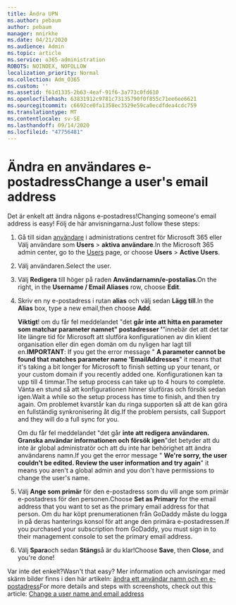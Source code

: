```yaml
---
title: Ändra UPN
ms.author: pebaum
author: pebaum
manager: mnirkhe
ms.date: 04/21/2020
ms.audience: Admin
ms.topic: article
ms.service: o365-administration
ROBOTS: NOINDEX, NOFOLLOW
localization_priority: Normal
ms.collection: Adm_O365
ms.custom: ''
ms.assetid: f61d1335-2b63-4eaf-91f6-3a773c0fd610
ms.openlocfilehash: 63831912c9781c73135790f0f855c71ee6ee6621
ms.sourcegitcommit: c6692ce0fa1358ec3529e59ca0ecdfdea4cdc759
ms.translationtype: MT
ms.contentlocale: sv-SE
ms.lasthandoff: 09/14/2020
ms.locfileid: "47756481"
---
```

# <a name="change-a-users-email-address"></a><span data-ttu-id="98b27-102">Ändra en användares e-postadress</span><span class="sxs-lookup"><span data-stu-id="98b27-102">Change a user's email address</span></span>

<span data-ttu-id="98b27-103">Det är enkelt att ändra någons e-postadress!</span><span class="sxs-lookup"><span data-stu-id="98b27-103">Changing someone's email address is easy!</span></span> <span data-ttu-id="98b27-104">Följ de här anvisningarna:</span><span class="sxs-lookup"><span data-stu-id="98b27-104">Just follow these steps:</span></span>
  
1. <span data-ttu-id="98b27-105">Gå till sidan [användare](https://go.microsoft.com/fwlink/p/?linkid=834822) i administrations centret för Microsoft 365 eller Välj användare som **Users** \> **aktiva användare**.</span><span class="sxs-lookup"><span data-stu-id="98b27-105">In the Microsoft 365 admin center, go to the [Users](https://go.microsoft.com/fwlink/p/?linkid=834822) page, or choose **Users** \> **Active Users**.</span></span>
    
2. <span data-ttu-id="98b27-106">Välj användaren.</span><span class="sxs-lookup"><span data-stu-id="98b27-106">Select the user.</span></span>
    
3. <span data-ttu-id="98b27-107">Välj **Redigera** till höger på raden **Användarnamn/e-postalias**.</span><span class="sxs-lookup"><span data-stu-id="98b27-107">On the right, in the **Username / Email Aliases** row, choose **Edit**.</span></span>
    
4. <span data-ttu-id="98b27-108">Skriv en ny e-postadress i rutan **alias** och välj sedan **Lägg till**.</span><span class="sxs-lookup"><span data-stu-id="98b27-108">In the **Alias** box, type a new email,then choose **Add**.</span></span>
    
    <span data-ttu-id="98b27-109">**Viktigt**! om du får fel meddelandet "det **går inte att hitta en parameter som matchar parameter namnet" postadresser '**"innebär det att det tar lite längre tid för Microsoft att slutföra konfigurationen av din klient organisation eller din egen domän om du nyligen har lagt till en.</span><span class="sxs-lookup"><span data-stu-id="98b27-109">**IMPORTANT**: If you get the error message " **A parameter cannot be found that matches parameter name 'EmailAddresses**" it means that it's taking a bit longer for Microsoft to finish setting up your tenant, or your custom domain if you recently added one.</span></span> <span data-ttu-id="98b27-110">Konfigurationen kan ta upp till 4 timmar.</span><span class="sxs-lookup"><span data-stu-id="98b27-110">The setup process can take up to 4 hours to complete.</span></span> <span data-ttu-id="98b27-111">Vänta en stund så att konfigurationen hinner slutföras och försök sedan igen.</span><span class="sxs-lookup"><span data-stu-id="98b27-111">Wait a while so the setup process has time to finish, and then try again.</span></span> <span data-ttu-id="98b27-112">Om problemet kvarstår kan du ringa supporten så att de kan göra en fullständig synkronisering åt dig.</span><span class="sxs-lookup"><span data-stu-id="98b27-112">If the problem persists, call Support and they will do a full sync for you.</span></span>
    
    <span data-ttu-id="98b27-113">Om du får fel meddelandet "det går **inte att redigera användaren. Granska användar informationen och försök igen**"det betyder att du inte är global administratör och att du inte har behörighet att ändra användarens namn.</span><span class="sxs-lookup"><span data-stu-id="98b27-113">If you get the error message " **We're sorry, the user couldn't be edited. Review the user information and try again**" it means you aren't a global admin and you don't have permissions to change the user's name.</span></span>
    
5. <span data-ttu-id="98b27-114">Välj **Ange som primär** för den e-postadress som du vill ange som primär e-postadress för den personen.</span><span class="sxs-lookup"><span data-stu-id="98b27-114">Choose **Set as Primary** for the email address that you want to set as the primary email address for that person.</span></span> <span data-ttu-id="98b27-115">Om du har köpt prenumerationen från GoDaddy måste du logga in på deras hanterings konsol för att ange den primära e-postadressen.</span><span class="sxs-lookup"><span data-stu-id="98b27-115">If you purchased your subscription from GoDaddy, you must sign in to their management console to set the primary email address.</span></span> 
    
6. <span data-ttu-id="98b27-116">Välj **Spara**och sedan **Stäng**så är du klar!</span><span class="sxs-lookup"><span data-stu-id="98b27-116">Choose **Save**, then **Close**, and you're done!</span></span>
    
<span data-ttu-id="98b27-117">Var inte det enkelt?</span><span class="sxs-lookup"><span data-stu-id="98b27-117">Wasn't that easy?</span></span> <span data-ttu-id="98b27-118">Mer information och anvisningar med skärm bilder finns i den här artikeln: [ändra ett användar namn och en e-postadress](https://docs.microsoft.com/microsoft-365/admin/add-users/change-a-user-name-and-email-address)</span><span class="sxs-lookup"><span data-stu-id="98b27-118">For more details and steps with screenshots, check out this article: [Change a user name and email address](https://docs.microsoft.com/microsoft-365/admin/add-users/change-a-user-name-and-email-address)</span></span>
  

